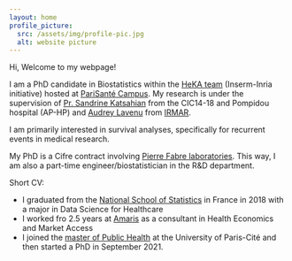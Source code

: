 ```yaml
---
layout: home
profile_picture:
  src: /assets/img/profile-pic.jpg
  alt: website picture
---
```


<p>
  Hi, Welcome to my webpage!

  I am a PhD candidate in Biostatistics within the [HeKA team](https://team.inria.fr/heka/fr/) (Inserm-Inria initiative) hosted at [PariSanté Campus](https://parisantecampus.fr/). My research is under the supervision of [Pr. Sandrine Katsahian](https://fr.linkedin.com/in/sandrine-katsahian-98555679) from the CIC14-18 and Pompidou hospital (AP-HP) and [Audrey Lavenu](https://fr.linkedin.com/in/audrey-lavenu-7b160243) from [IRMAR](https://irmar.univ-rennes.fr/).
  <br />

  I am primarily interested in survival analyses, specifically for recurrent events in medical research.
  <br />

  My PhD is a Cifre contract involving [Pierre Fabre laboratories](https://www.pierre-fabre.com/fr). This way, I am also a part-time engineer/biostatistician in the R&D department.
  <br />

  Short CV:
  * I graduated from the [National School of Statistics](https://www.ensai.fr/) in France in 2018 with a major in Data Science for Healthcare
  * I worked fro 2.5 years at [Amaris](https://www.amaris.com/) as a consultant in Health Economics and Market Access
  * I joined the [master of Public Health](https://odf.u-paris.fr/fr/offre-de-formation/master-XB/sciences-technologies-sante-STS/sante-publique-K2NDGZO3/master-sante-publique-parcours-donnees-massives-en-sante-K168SJQL.html) at the University of Paris-Cité and then started a PhD in September 2021.
  <br />
  
</p>
